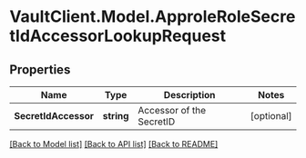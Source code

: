# VaultClient.Model.ApproleRoleSecretIdAccessorLookupRequest

## Properties

Name | Type | Description | Notes
------------ | ------------- | ------------- | -------------
**SecretIdAccessor** | **string** | Accessor of the SecretID | [optional] 

[[Back to Model list]](../README.md#documentation-for-models) [[Back to API list]](../README.md#documentation-for-api-endpoints) [[Back to README]](../README.md)

